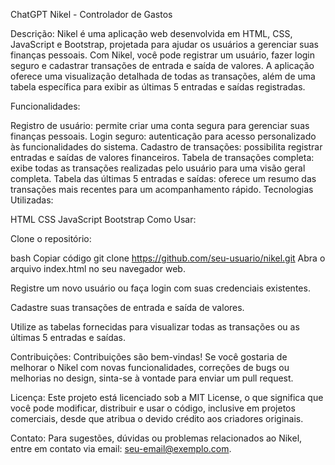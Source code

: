 
ChatGPT
Nikel - Controlador de Gastos

Descrição:
Nikel é uma aplicação web desenvolvida em HTML, CSS, JavaScript e Bootstrap, projetada para ajudar os usuários a gerenciar suas finanças pessoais. Com Nikel, você pode registrar um usuário, fazer login seguro e cadastrar transações de entrada e saída de valores. A aplicação oferece uma visualização detalhada de todas as transações, além de uma tabela específica para exibir as últimas 5 entradas e saídas registradas.

Funcionalidades:

Registro de usuário: permite criar uma conta segura para gerenciar suas finanças pessoais.
Login seguro: autenticação para acesso personalizado às funcionalidades do sistema.
Cadastro de transações: possibilita registrar entradas e saídas de valores financeiros.
Tabela de transações completa: exibe todas as transações realizadas pelo usuário para uma visão geral completa.
Tabela das últimas 5 entradas e saídas: oferece um resumo das transações mais recentes para um acompanhamento rápido.
Tecnologias Utilizadas:

HTML
CSS
JavaScript
Bootstrap
Como Usar:

Clone o repositório:

bash
Copiar código
git clone https://github.com/seu-usuario/nikel.git
Abra o arquivo index.html no seu navegador web.

Registre um novo usuário ou faça login com suas credenciais existentes.

Cadastre suas transações de entrada e saída de valores.

Utilize as tabelas fornecidas para visualizar todas as transações ou as últimas 5 entradas e saídas.

Contribuições:
Contribuições são bem-vindas! Se você gostaria de melhorar o Nikel com novas funcionalidades, correções de bugs ou melhorias no design, sinta-se à vontade para enviar um pull request.

Licença:
Este projeto está licenciado sob a MIT License, o que significa que você pode modificar, distribuir e usar o código, inclusive em projetos comerciais, desde que atribua o devido crédito aos criadores originais.

Contato:
Para sugestões, dúvidas ou problemas relacionados ao Nikel, entre em contato via email: seu-email@exemplo.com.
